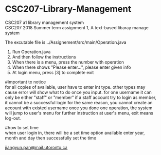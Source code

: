 # CSC207-Library-Management  
CSC207 a1 library management system  
CSC207 2018 Summer term assignment 1, A text-based libaray manage system  

The excutable file is ../Assignement/src/main/Operation.java
1. Run Operation.java
2. And then follow the instructions
3. When there is a menu, press the number with operation
4. When there shows "Please enter...", please enter given info
5. At login menu, press [3] to complete exit

#important to notice  
for all copies of available, user have to enter int type.
other types may cause error will show what to do once you input.
for one username it can only be either "staff" or "member"
if a staff account try to login as member, it cannot be a successful login
for the same reason, you cannot create an account with existed username
once you done one operation, the system will jump to user's menu for further instruction
at user's menu, exit means log-out.

#how to set time  
when user login in, there will be a set time option available
enter year, month and day
then successfully set the time

jiangyun.pan@mail.utoronto.ca
